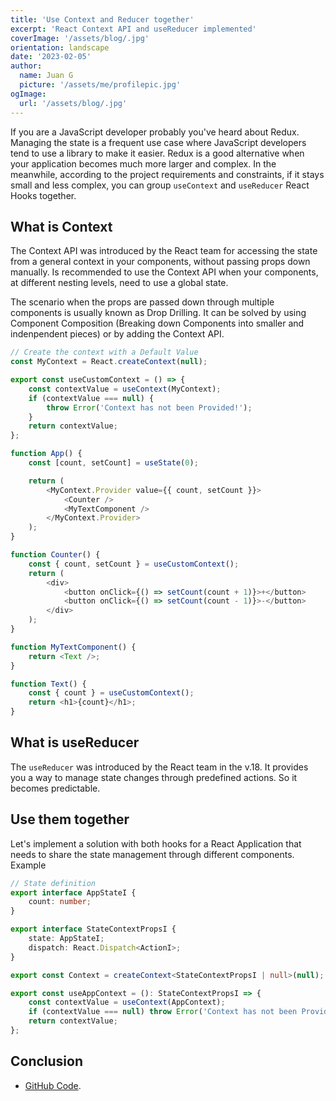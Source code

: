 ```yaml
---
title: 'Use Context and Reducer together'
excerpt: 'React Context API and useReducer implemented'
coverImage: '/assets/blog/.jpg'
orientation: landscape
date: '2023-02-05'
author:
  name: Juan G
  picture: '/assets/me/profilepic.jpg'
ogImage:
  url: '/assets/blog/.jpg'
---
```


If you are a JavaScript developer probably you've heard about Redux. Managing the state is a frequent use case where JavaScript developers tend to use a library to make it easier.
Redux is a good alternative when your application becomes much more larger and complex. In the meanwhile, according to the project requirements and constraints, if it stays small and less complex, you can group `useContext` and `useReducer` React Hooks together.

## What is Context

The Context API was introduced by the React team for accessing the state from a general context in your components, without passing props down manually.
Is recommended to use the Context API when your components, at different nesting levels, need to use a global state.

The scenario when the props are passed down through multiple components is usually known as Drop Drilling. It can be solved by using Component Composition (Breaking down Components into smaller and indenpendent pieces) or by adding the Context API.

```js
// Create the context with a Default Value
const MyContext = React.createContext(null);

export const useCustomContext = () => {
	const contextValue = useContext(MyContext);
	if (contextValue === null) {
		throw Error('Context has not been Provided!');
	}
	return contextValue;
};

function App() {
	const [count, setCount] = useState(0);

	return (
		<MyContext.Provider value={{ count, setCount }}>
			<Counter />
			<MyTextComponent />
		</MyContext.Provider>
	);
}

function Counter() {
	const { count, setCount } = useCustomContext();
	return (
		<div>
			<button onClick={() => setCount(count + 1)}>+</button>
			<button onClick={() => setCount(count - 1)}>-</button>
		</div>
	);
}

function MyTextComponent() {
	return <Text />;
}

function Text() {
	const { count } = useCustomContext();
	return <h1>{count}</h1>;
}
```

## What is useReducer

The `useReducer` was introduced by the React team in the v.18. It provides you a way to manage state changes through predefined actions. So it becomes predictable.

## Use them together

Let's implement a solution with both hooks for a React Application that needs to share the state management through different components.
Example

```ts
// State definition
export interface AppStateI {
	count: number;
}

export interface StateContextPropsI {
	state: AppStateI;
	dispatch: React.Dispatch<ActionI>;
}

export const Context = createContext<StateContextPropsI | null>(null);

export const useAppContext = (): StateContextPropsI => {
	const contextValue = useContext(AppContext);
	if (contextValue === null) throw Error('Context has not been Provided!');
	return contextValue;
};
```

## Conclusion

- [GitHub Code]().
